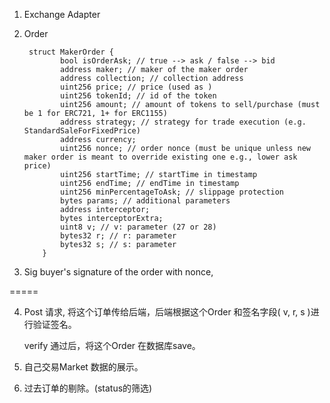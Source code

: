 1. Exchange Adapter

2. Order

   ```solidity
    struct MakerOrder {
           bool isOrderAsk; // true --> ask / false --> bid
           address maker; // maker of the maker order
           address collection; // collection address
           uint256 price; // price (used as )
           uint256 tokenId; // id of the token
           uint256 amount; // amount of tokens to sell/purchase (must be 1 for ERC721, 1+ for ERC1155)
           address strategy; // strategy for trade execution (e.g. StandardSaleForFixedPrice)
           address currency;
           uint256 nonce; // order nonce (must be unique unless new maker order is meant to override existing one e.g., lower ask price)
           uint256 startTime; // startTime in timestamp
           uint256 endTime; // endTime in timestamp
           uint256 minPercentageToAsk; // slippage protection
           bytes params; // additional parameters
           address interceptor;
           bytes interceptorExtra;
           uint8 v; // v: parameter (27 or 28)
           bytes32 r; // r: parameter
           bytes32 s; // s: parameter
       }
   ```

   

3. Sig  buyer's  signature of the order with nonce, 





=====

4. Post 请求, 将这个订单传给后端，后端根据这个Order 和签名字段( v, r, s )进行验证签名。

   verify 通过后，将这个Order 在数据库save。

5. 自己交易Market 数据的展示。

6. 过去订单的剔除。(status的筛选)